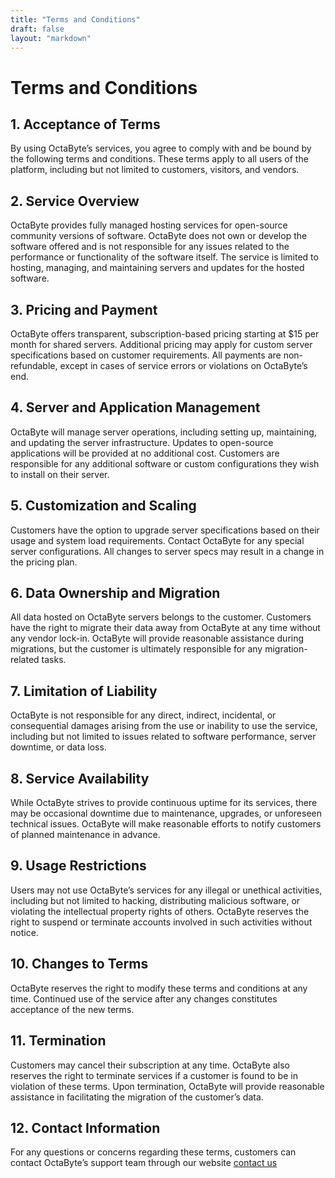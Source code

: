 ```yaml
---
title: "Terms and Conditions"
draft: false
layout: "markdown"
---
```


# Terms and Conditions

## 1. Acceptance of Terms

By using OctaByte’s services, you agree to comply with and be bound by the following terms and conditions. These terms apply to all users of the platform, including but not limited to customers, visitors, and vendors.

## 2. Service Overview

OctaByte provides fully managed hosting services for open-source community versions of software. OctaByte does not own or develop the software offered and is not responsible for any issues related to the performance or functionality of the software itself. The service is limited to hosting, managing, and maintaining servers and updates for the hosted software.

## 3. Pricing and Payment

OctaByte offers transparent, subscription-based pricing starting at $15 per month for shared servers. Additional pricing may apply for custom server specifications based on customer requirements. All payments are non-refundable, except in cases of service errors or violations on OctaByte’s end.

## 4. Server and Application Management

OctaByte will manage server operations, including setting up, maintaining, and updating the server infrastructure. Updates to open-source applications will be provided at no additional cost. Customers are responsible for any additional software or custom configurations they wish to install on their server.

## 5. Customization and Scaling

Customers have the option to upgrade server specifications based on their usage and system load requirements. Contact OctaByte for any special server configurations. All changes to server specs may result in a change in the pricing plan.

## 6. Data Ownership and Migration

All data hosted on OctaByte servers belongs to the customer. Customers have the right to migrate their data away from OctaByte at any time without any vendor lock-in. OctaByte will provide reasonable assistance during migrations, but the customer is ultimately responsible for any migration-related tasks.

## 7. Limitation of Liability

OctaByte is not responsible for any direct, indirect, incidental, or consequential damages arising from the use or inability to use the service, including but not limited to issues related to software performance, server downtime, or data loss.

## 8. Service Availability

While OctaByte strives to provide continuous uptime for its services, there may be occasional downtime due to maintenance, upgrades, or unforeseen technical issues. OctaByte will make reasonable efforts to notify customers of planned maintenance in advance.

## 9. Usage Restrictions

Users may not use OctaByte’s services for any illegal or unethical activities, including but not limited to hacking, distributing malicious software, or violating the intellectual property rights of others. OctaByte reserves the right to suspend or terminate accounts involved in such activities without notice.

## 10. Changes to Terms

OctaByte reserves the right to modify these terms and conditions at any time. Continued use of the service after any changes constitutes acceptance of the new terms.

## 11. Termination

Customers may cancel their subscription at any time. OctaByte also reserves the right to terminate services if a customer is found to be in violation of these terms. Upon termination, OctaByte will provide reasonable assistance in facilitating the migration of the customer’s data.

## 12. Contact Information

For any questions or concerns regarding these terms, customers can contact OctaByte’s support team through our website [contact us](/contact-us)
